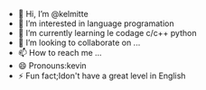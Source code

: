- 👋 Hi, I’m @kelmitte
- 👀 I’m interested in language programation
- 🌱 I’m currently learning le codage c/c++ python
- 💞️ I’m looking to collaborate on ...
- 📫 How to reach me ...
- 😄 Pronouns:kevin
- ⚡ Fun fact;Idon't have a great level in English

<!---
kelmitte/kelmitte is a ✨ special ✨ repository because its `README.md` (this file) appears on your GitHub profile.
You can click the Preview link to take a look at your changes.
--->
